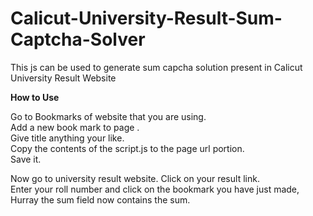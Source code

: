 Calicut-University-Result-Sum-Captcha-Solver
============================================

This js can be used to generate sum capcha solution present in Calicut University Result Website 

<b>How to Use</b>

Go to Bookmarks of website that you are using.<br>
Add a new book mark to page .<br>
Give title anything your like.<br>
Copy the contents of the script.js to the page url portion.<br>
Save it.<br>


Now go to university result website. Click on your result link.<br>
Enter your roll number and click on the bookmark you have just made,<br>
Hurray the sum field now contains the sum.
